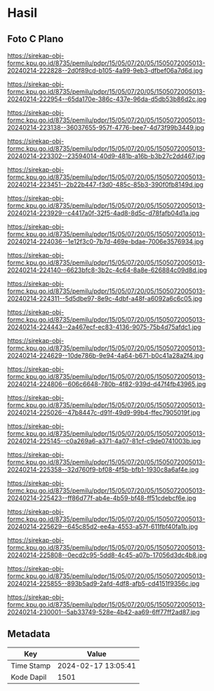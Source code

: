# Hasil

## Foto C Plano

https://sirekap-obj-formc.kpu.go.id/8735/pemilu/pdpr/15/05/07/20/05/1505072005013-20240214-222828--2d0f89cd-b105-4a99-9eb3-dfbef06a7d6d.jpg

https://sirekap-obj-formc.kpu.go.id/8735/pemilu/pdpr/15/05/07/20/05/1505072005013-20240214-222954--65da170e-386c-437e-96da-d5db53b86d2c.jpg

https://sirekap-obj-formc.kpu.go.id/8735/pemilu/pdpr/15/05/07/20/05/1505072005013-20240214-223138--36037655-957f-4776-bee7-4d73f99b3449.jpg

https://sirekap-obj-formc.kpu.go.id/8735/pemilu/pdpr/15/05/07/20/05/1505072005013-20240214-223302--23594014-40d9-481b-a16b-b3b27c2dd467.jpg

https://sirekap-obj-formc.kpu.go.id/8735/pemilu/pdpr/15/05/07/20/05/1505072005013-20240214-223451--2b22b447-f3d0-485c-85b3-390f0fb8149d.jpg

https://sirekap-obj-formc.kpu.go.id/8735/pemilu/pdpr/15/05/07/20/05/1505072005013-20240214-223929--c4417a0f-32f5-4ad8-8d5c-d78fafb04d1a.jpg

https://sirekap-obj-formc.kpu.go.id/8735/pemilu/pdpr/15/05/07/20/05/1505072005013-20240214-224036--1e12f3c0-7b7d-469e-bdae-7006e3576934.jpg

https://sirekap-obj-formc.kpu.go.id/8735/pemilu/pdpr/15/05/07/20/05/1505072005013-20240214-224140--6623bfc8-3b2c-4c64-8a8e-626884c09d8d.jpg

https://sirekap-obj-formc.kpu.go.id/8735/pemilu/pdpr/15/05/07/20/05/1505072005013-20240214-224311--5d5dbe97-8e9c-4dbf-a48f-a6092a6c6c05.jpg

https://sirekap-obj-formc.kpu.go.id/8735/pemilu/pdpr/15/05/07/20/05/1505072005013-20240214-224443--2a467ecf-ec83-4136-9075-75b4d75afdc1.jpg

https://sirekap-obj-formc.kpu.go.id/8735/pemilu/pdpr/15/05/07/20/05/1505072005013-20240214-224629--10de786b-9e94-4a64-b671-b0c41a28a2f4.jpg

https://sirekap-obj-formc.kpu.go.id/8735/pemilu/pdpr/15/05/07/20/05/1505072005013-20240214-224806--606c6648-780b-4f82-939d-d47f4fb43965.jpg

https://sirekap-obj-formc.kpu.go.id/8735/pemilu/pdpr/15/05/07/20/05/1505072005013-20240214-225026--47b8447c-d91f-49d9-99b4-ffec7905019f.jpg

https://sirekap-obj-formc.kpu.go.id/8735/pemilu/pdpr/15/05/07/20/05/1505072005013-20240214-225145--c0a269a6-a371-4a07-81cf-c9de0741003b.jpg

https://sirekap-obj-formc.kpu.go.id/8735/pemilu/pdpr/15/05/07/20/05/1505072005013-20240214-225358--32d760f9-bf08-4f5b-bfb1-1930c8a6af4e.jpg

https://sirekap-obj-formc.kpu.go.id/8735/pemilu/pdpr/15/05/07/20/05/1505072005013-20240214-225423--ff86d77f-ab4e-4b59-bf48-ff51cdebcf6e.jpg

https://sirekap-obj-formc.kpu.go.id/8735/pemilu/pdpr/15/05/07/20/05/1505072005013-20240214-225629--645c85d2-ee4a-4553-a57f-611fbf40fa1b.jpg

https://sirekap-obj-formc.kpu.go.id/8735/pemilu/pdpr/15/05/07/20/05/1505072005013-20240214-225808--0ecd2c95-5dd8-4c45-a07b-17056d3dc4b8.jpg

https://sirekap-obj-formc.kpu.go.id/8735/pemilu/pdpr/15/05/07/20/05/1505072005013-20240214-225855--893b5ad9-2afd-4df8-afb5-cd4151f9356c.jpg

https://sirekap-obj-formc.kpu.go.id/8735/pemilu/pdpr/15/05/07/20/05/1505072005013-20240214-230001--5ab33749-528e-4b42-aa69-6ff77ff2ad87.jpg


## Metadata

| Key        | Value               |
| ---------- | ------------------- |
| Time Stamp | 2024-02-17 13:05:41 |
| Kode Dapil | 1501                |



